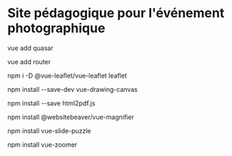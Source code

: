 # Site pédagogique pour l'événement photographique

vue add quasar

vue add router

npm i -D @vue-leaflet/vue-leaflet leaflet

npm install --save-dev vue-drawing-canvas

npm install --save html2pdf.js

npm install @websitebeaver/vue-magnifier

npm install vue-slide-puzzle

npm install vue-zoomer